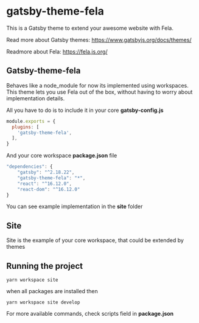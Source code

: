 # gatsby-theme-fela
This is a Gatsby theme to extend your awesome website with Fela.

Read more about Gatsby themes: https://www.gatsbyjs.org/docs/themes/

Readmore about Fela: https://fela.js.org/

## Gatsby-theme-fela
Behaves like a node_module for now its implemented using workspaces.
This theme lets you use Fela out of the box, without having to worry about implementation details.

All you have to do is to include it in your core **gatsby-config.js**

```javascript
module.exports = {
  plugins: [
    'gatsby-theme-fela',
  ],
}
```

And your core workspace **package.json** file

```javascript
"dependencies": {
    "gatsby": "^2.18.22",
    "gatsby-theme-fela": "*",
    "react": "^16.12.0",
    "react-dom": "^16.12.0"
}
```

You can see example implementation in the **site** folder

## Site
Site is the example of your core workspace, that could be extended by themes

## Running the project 
`yarn workspace site`

when all packages are installed then

`yarn workspace site develop`

For more available commands, check scripts field in **package.json**